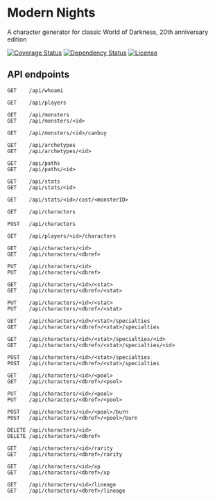 # Modern Nights
A character generator for classic World of Darkness, 20th anniversary edition

[![Coverage Status](https://coveralls.io/repos/github/modernnights/modernnights/badge.svg?branch=master)](https://coveralls.io/github/modernnights/modernnights?branch=master)
[![Dependency Status](https://david-dm.org/modernnights/modernnights.svg)](https://david-dm.org/modernnights/modernnights)
[![License](https://img.shields.io/badge/license-MIT-blue.svg)](https://github.com/modernnights/modernnights/LICENSE)

## API endpoints
```
GET    /api/whoami

GET    /api/players

GET    /api/monsters
GET    /api/monsters/<id>

GET    /api/monsters/<id>/canbuy

GET    /api/archetypes
GET    /api/archetypes/<id>

GET    /api/paths
GET    /api/paths/<id>

GET    /api/stats
GET    /api/stats/<id>

GET    /api/stats/<id>/cost/<monsterID>

GET    /api/characters

POST   /api/characters

GET    /api/players/<id>/characters

GET    /api/characters/<id>
GET    /api/characters/<dbref>

PUT    /api/characters/<id>
PUT    /api/characters/<dbref>

GET    /api/characters/<id>/<stat>
GET    /api/characters/<dbref>/<stat>

PUT    /api/characters/<id>/<stat>
PUT    /api/characters/<dbref>/<stat>

GET    /api/characters/<id>/<stat>/specialties
GET    /api/characters/<dbref>/<stat>/specialties

GET    /api/characters/<id>/<stat>/specialties/<id>
GET    /api/characters/<dbref>/<stat>/specialties/<id>

POST   /api/characters/<id>/<stat>/specialties
POST   /api/characters/<dbref>/<stat>/specialties

GET    /api/characters/<id>/<pool>
GET    /api/characters/<dbref>/<pool>

PUT    /api/characters/<id>/<pool>
PUT    /api/characters/<dbref>/<pool>

POST   /api/characters/<id>/<pool>/burn
POST   /api/characters/<dbref>/<pool>/burn

DELETE /api/characters/<id>
DELETE /api/characters/<dbref>

GET    /api/characters/<id>/rarity
GET    /api/characters/<dbref>/rarity

GET    /api/characters/<id>/xp
GET    /api/characters/<dbref>/xp

GET    /api/characters/<id>/lineage
GET    /api/characters/<dbref>/lineage
```
